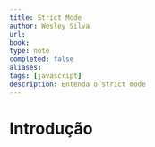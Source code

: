 ```yaml
---
title: Strict Mode
author: Wesley Silva
url:
book:
type: note
completed: false
aliases:
tags: [javascript]
description: Entenda o strict mode
---
```

# Introdução

